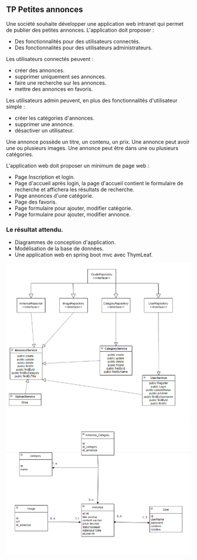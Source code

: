 ## TP Petites annonces

Une société souhaite développer une application web intranet qui permet de publier des petites annonces.
L'application doit proposer :
- Des fonctionnalités pour des utilisateurs connectés.
- Des fonctionnalités pour des utilisateurs administrateurs.

Les utilisateurs connectés peuvent :
- créer des annonces.
- supprimer uniquement ses annonces.
- faire une recherche sur les annonces.
- mettre des annonces en favoris.

Les utilisateurs admin peuvent, en plus des fonctionnalités d'utilisateur simple :

- créer les catégories d'annonces.
- supprimer une annonce.
- désactiver un utilisateur.

Une annonce possède un titre, un contenu, un prix.
Une annonce peut avoir une ou plusieurs images.
Une annonce peut être dans une ou plusieurs catégories.

L'application web doit proposer un minimum de page web :

- Page Inscription et login.
- Page d'accueil après login, la page d'accueil contient le formulaire de recherche et affichera les résultats de recherche.
- Page annonces d'une catégorie.
- Page des favoris.
- Page formulaire pour ajouter, modifier catégorie.
- Page formulaire pour ajouter, modifier annonce.

### Le résultat attendu.

- Diagrammes de conception d'application.
- Modélisation de la base de données.
- Une application web en spring boot mvc avec ThymLeaf.


![image](/Asset/diagramme_de_classe.png)
![image](/Asset/mcd.png)